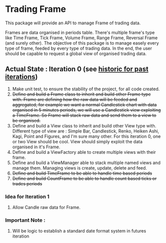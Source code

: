 # Trading Frame

This package will provide an API to manage Frame of trading data.

Frames are data organised in periods table. There's multiple frame's type like Time Frame, Tick Frame, Volume Frame, Range Frame, Reversal Frame (and surely other).
The objective of this package is to manage easely every type of frame, feeded by every type of trading data. In the end, the user should be capable to request a global view of organised trading data.

## Actual State : Iteration 0 (see [historic for past iterations](https://github.com/Morgiver/trading-frame/blob/main/iterations.md))

1. Make unit test, to ensure the stability of the project, for all code created.
2. ~~Define and build a Frame class to inherit and build other Frame type with. Frame are defining how the raw data will be feeded and aggregated, for example we want a normal Candlestick chart with data organised in 5 minutes periods, we will use a Candlestick view exploiting a TimeFrame. So Frame will stack raw data and send them to a view to be organised.~~
3. Define and build a View class to inherit and build other View type with. Different type of view are : Simple Bar, Candlestick, Renko, Heiken Ashi, Kagi, Point and Figures, and I'm sure many other. For this iteration 0, one or two View should be cool. View should simply exploit the data organised in it's Frame.
4. Define and build a ViewFactory able to create multiple views with their frame.
5. Define and build a ViewManager able to stack multiple named views and manage them. Managing views is create, update, delete and feed.
6. ~~Define and build TimeFrame to be able to handle time based periods~~
7. ~~Define and build CountFrame to be able to handle count based ticks or trades periods~~

### Idea for Iteration 1
1. Allow Candle raw data for Frame.

### Important Note :
1. Will be logic to establish a standard date format system in futures iteration
